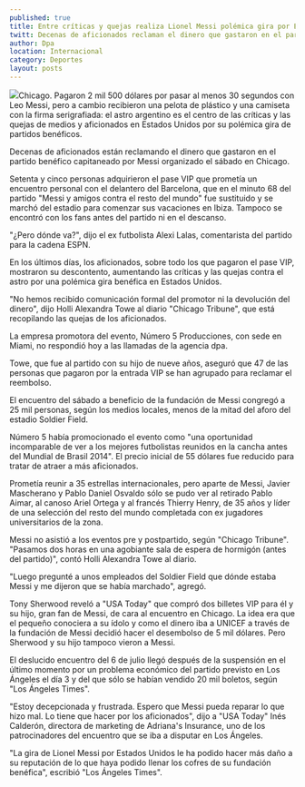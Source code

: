 ```yaml
---
published: true
title: Entre críticas y quejas realiza Lionel Messi polémica gira por EU
twitt: Decenas de aficionados reclaman el dinero que gastaron en el partido benéfico capitaneado por el astro argentino en Chicago.
author: Dpa
location: Internacional
category: Deportes
layout: posts
---
```


![](http://i.imgur.com/VsQ6o6ym.jpg)Chicago. Pagaron 2 mil 500 dólares por pasar al menos 30 segundos con Leo Messi, pero a cambio recibieron una pelota de plástico y una camiseta con la firma serigrafiada: el astro argentino es el centro de las críticas y las quejas de medios y aficionados en Estados Unidos por su polémica gira de partidos benéficos.

Decenas de aficionados están reclamando el dinero que gastaron en el partido benéfico capitaneado por Messi organizado el sábado en Chicago.

Setenta y cinco personas adquirieron el pase VIP que prometía un encuentro personal con el delantero del Barcelona, que en el minuto 68 del partido "Messi y amigos contra el resto del mundo" fue sustituido y se marchó del estadio para comenzar sus vacaciones en Ibiza. Tampoco se encontró con los fans antes del partido ni en el descanso.

"¿Pero dónde va?", dijo el ex futbolista Alexi Lalas, comentarista del partido para la cadena ESPN.

En los últimos días, los aficionados, sobre todo los que pagaron el pase VIP, mostraron su descontento, aumentando las críticas y las quejas contra el astro por una polémica gira benéfica en Estados Unidos.

"No hemos recibido comunicación formal del promotor ni la devolución del dinero", dijo Holli Alexandra Towe al diario "Chicago Tribune", que está recopilando las quejas de los aficionados.

La empresa promotora del evento, Número 5 Producciones, con sede en Miami, no respondió hoy a las llamadas de la agencia dpa.

Towe, que fue al partido con su hijo de nueve años, aseguró que 47 de las personas que pagaron por la entrada VIP se han agrupado para reclamar el reembolso.

El encuentro del sábado a beneficio de la fundación de Messi congregó a 25 mil personas, según los medios locales, menos de la mitad del aforo del estadio Soldier Field.

Número 5 había promocionado el evento como "una oportunidad incomparable de ver a los mejores futbolistas reunidos en la cancha antes del Mundial de Brasil 2014". El precio inicial de 55 dólares fue reducido para tratar de atraer a más aficionados.

Prometía reunir a 35 estrellas internacionales, pero aparte de Messi, Javier Mascherano y Pablo Daniel Osvaldo sólo se pudo ver al retirado Pablo Aimar, al canoso Ariel Ortega y al francés Thierry Henry, de 35 años y líder de una selección del resto del mundo completada con ex jugadores universitarios de la zona.

Messi no asistió a los eventos pre y postpartido, según "Chicago Tribune". "Pasamos dos horas en una agobiante sala de espera de hormigón (antes del partido)", contó Holli Alexandra Towe al diario.

"Luego pregunté a unos empleados del Soldier Field que dónde estaba Messi y me dijeron que se había marchado", agregó.

Tony Sherwood reveló a "USA Today" que compró dos billetes VIP para él y su hijo, gran fan de Messi, de cara al encuentro en Chicago. La idea era que el pequeño conociera a su ídolo y como el dinero iba a UNICEF a través de la fundación de Messi decidió hacer el desembolso de 5 mil dólares. Pero Sherwood y su hijo tampoco vieron a Messi.

El deslucido encuentro del 6 de julio llegó después de la suspensión en el último momento por un problema económico del partido previsto en Los Ángeles el día 3 y del que sólo se habían vendido 20 mil boletos, según "Los Ángeles Times".

"Estoy decepcionada y frustrada. Espero que Messi pueda reparar lo que hizo mal. Lo tiene que hacer por los aficionados", dijo a "USA Today" Inés Calderón, directora de marketing de Adriana's Insurance, uno de los patrocinadores del encuentro que se iba a disputar en Los Ángeles.

"La gira de Lionel Messi por Estados Unidos le ha podido hacer más daño a su reputación de lo que haya podido llenar los cofres de su fundación benéfica", escribió "Los Ángeles Times".
